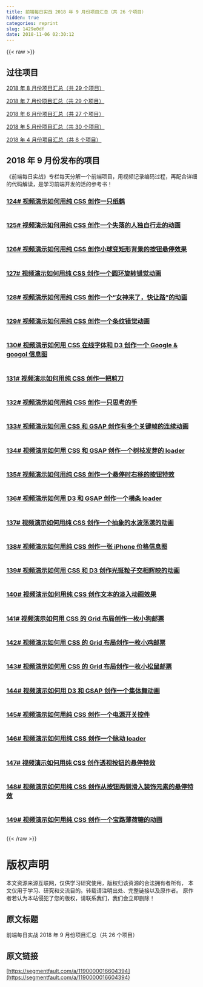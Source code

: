 ```yaml
---
title: 前端每日实战 2018 年 9 月份项目汇总（共 26 个项目）
hidden: true
categories: reprint
slug: 1429e0df
date: 2018-11-06 02:30:12
---
```


{{< raw >}}
<h2 id="articleHeader0">&#x8FC7;&#x5F80;&#x9879;&#x76EE;</h2><p><a href="https://segmentfault.com/a/1190000016237865">2018 &#x5E74; 8 &#x6708;&#x4EFD;&#x9879;&#x76EE;&#x6C47;&#x603B;&#xFF08;&#x5171; 29 &#x4E2A;&#x9879;&#x76EE;&#xFF09;</a></p><p><a href="https://segmentfault.com/a/1190000015958405" target="_blank">2018 &#x5E74; 7 &#x6708;&#x4EFD;&#x9879;&#x76EE;&#x6C47;&#x603B;&#xFF08;&#x5171; 29 &#x4E2A;&#x9879;&#x76EE;&#xFF09;</a></p><p><a href="https://segmentfault.com/a/1190000015439611">2018 &#x5E74; 6 &#x6708;&#x4EFD;&#x9879;&#x76EE;&#x6C47;&#x603B;&#xFF08;&#x5171; 27 &#x4E2A;&#x9879;&#x76EE;&#xFF09;</a></p><p><a href="https://segmentfault.com/a/1190000015440135" target="_blank">2018 &#x5E74; 5 &#x6708;&#x4EFD;&#x9879;&#x76EE;&#x6C47;&#x603B;&#xFF08;&#x5171; 30 &#x4E2A;&#x9879;&#x76EE;&#xFF09;</a></p><p><a href="https://segmentfault.com/a/1190000014675969">2018 &#x5E74; 4 &#x6708;&#x4EFD;&#x9879;&#x76EE;&#x6C47;&#x603B;&#xFF08;&#x5171; 8 &#x4E2A;&#x9879;&#x76EE;&#xFF09;</a></p><h2 id="articleHeader1">2018 &#x5E74; 9 &#x6708;&#x4EFD;&#x53D1;&#x5E03;&#x7684;&#x9879;&#x76EE;</h2><p>&#x300A;&#x524D;&#x7AEF;&#x6BCF;&#x65E5;&#x5B9E;&#x6218;&#x300B;&#x4E13;&#x680F;&#x6BCF;&#x5929;&#x5206;&#x89E3;&#x4E00;&#x4E2A;&#x524D;&#x7AEF;&#x9879;&#x76EE;&#xFF0C;&#x7528;&#x89C6;&#x9891;&#x8BB0;&#x5F55;&#x7F16;&#x7801;&#x8FC7;&#x7A0B;&#xFF0C;&#x518D;&#x914D;&#x5408;&#x8BE6;&#x7EC6;&#x7684;&#x4EE3;&#x7801;&#x89E3;&#x8BFB;&#xFF0C;&#x662F;&#x5B66;&#x4E60;&#x524D;&#x7AEF;&#x5F00;&#x53D1;&#x7684;&#x6D3B;&#x7684;&#x53C2;&#x8003;&#x4E66;&#xFF01;</p><h3 id="articleHeader2"><a href="https://segmentfault.com/a/1190000016231897" target="_blank">124# &#x89C6;&#x9891;&#x6F14;&#x793A;&#x5982;&#x4F55;&#x7528;&#x7EAF; CSS &#x521B;&#x4F5C;&#x4E00;&#x53EA;&#x7EB8;&#x9E64;</a></h3><p><span class="img-wrap"><img data-src="https://segmentfault.com/img/bVbggOW?w=400&amp;h=295" src="https://static.alili.techhttps://segmentfault.com/img/bVbggOW?w=400&amp;h=295" alt="" title="" style="cursor:pointer;display:inline"></span></p><h3 id="articleHeader3"><a href="https://segmentfault.com/a/1190000016243834">125# &#x89C6;&#x9891;&#x6F14;&#x793A;&#x5982;&#x4F55;&#x7528;&#x7EAF; CSS &#x521B;&#x4F5C;&#x4E00;&#x4E2A;&#x5931;&#x843D;&#x7684;&#x4EBA;&#x72EC;&#x81EA;&#x884C;&#x8D70;&#x7684;&#x52A8;&#x753B;</a></h3><p><span class="img-wrap"><img data-src="https://segmentfault.com/img/bVbgjVt?w=400&amp;h=301" src="https://static.alili.techhttps://segmentfault.com/img/bVbgjVt?w=400&amp;h=301" alt="" title="" style="cursor:pointer;display:inline"></span></p><h3 id="articleHeader4"><a href="https://segmentfault.com/a/1190000016257190" target="_blank">126# &#x89C6;&#x9891;&#x6F14;&#x793A;&#x5982;&#x4F55;&#x7528;&#x7EAF; CSS &#x521B;&#x4F5C;&#x5C0F;&#x7403;&#x53D8;&#x77E9;&#x5F62;&#x80CC;&#x666F;&#x7684;&#x6309;&#x94AE;&#x60AC;&#x505C;&#x6548;&#x679C;</a></h3><p><span class="img-wrap"><img data-src="https://segmentfault.com/img/bVbgnoQ?w=400&amp;h=300" src="https://static.alili.techhttps://segmentfault.com/img/bVbgnoQ?w=400&amp;h=300" alt="" title="" style="cursor:pointer;display:inline"></span></p><h3 id="articleHeader5"><a href="https://segmentfault.com/a/1190000016271648">127# &#x89C6;&#x9891;&#x6F14;&#x793A;&#x5982;&#x4F55;&#x7528;&#x7EAF; CSS &#x521B;&#x4F5C;&#x4E00;&#x4E2A;&#x5706;&#x73AF;&#x65CB;&#x8F6C;&#x9519;&#x89C9;&#x52A8;&#x753B;</a></h3><p><span class="img-wrap"><img data-src="https://segmentfault.com/img/bVbgq95?w=400&amp;h=302" src="https://static.alili.techhttps://segmentfault.com/img/bVbgq95?w=400&amp;h=302" alt="" title="" style="cursor:pointer;display:inline"></span></p><h3 id="articleHeader6"><a href="https://segmentfault.com/a/1190000016287188" target="_blank">128# &#x89C6;&#x9891;&#x6F14;&#x793A;&#x5982;&#x4F55;&#x7528;&#x7EAF; CSS &#x521B;&#x4F5C;&#x4E00;&#x4E2A;&#x201C;&#x5973;&#x795E;&#x6765;&#x4E86;&#xFF0C;&#x5FEB;&#x8BA9;&#x8DEF;&#x201D;&#x7684;&#x52A8;&#x753B;</a></h3><p><span class="img-wrap"><img data-src="https://segmentfault.com/img/bVbgvcJ?w=400&amp;h=301" src="https://static.alili.techhttps://segmentfault.com/img/bVbgvcJ?w=400&amp;h=301" alt="" title="" style="cursor:pointer;display:inline"></span></p><h3 id="articleHeader7"><a href="https://segmentfault.com/a/1190000016303635">129# &#x89C6;&#x9891;&#x6F14;&#x793A;&#x5982;&#x4F55;&#x7528;&#x7EAF; CSS &#x521B;&#x4F5C;&#x4E00;&#x4E2A;&#x6761;&#x7EB9;&#x9519;&#x89C9;&#x52A8;&#x753B;</a></h3><p><span class="img-wrap"><img data-src="https://segmentfault.com/img/bVbgztX?w=400&amp;h=293" src="https://static.alili.techhttps://segmentfault.com/img/bVbgztX?w=400&amp;h=293" alt="" title="" style="cursor:pointer"></span></p><h3 id="articleHeader8"><a href="https://segmentfault.com/a/1190000016321619" target="_blank">130# &#x89C6;&#x9891;&#x6F14;&#x793A;&#x5982;&#x4F55;&#x7528; CSS &#x5728;&#x7EBF;&#x5B57;&#x4F53;&#x548C; D3 &#x521B;&#x4F5C;&#x4E00;&#x4E2A; Google &amp; googol &#x4FE1;&#x606F;&#x56FE;</a></h3><p><span class="img-wrap"><img data-src="https://segmentfault.com/img/bVbgD94?w=400&amp;h=300" src="https://static.alili.techhttps://segmentfault.com/img/bVbgD94?w=400&amp;h=300" alt="" title="" style="cursor:pointer"></span></p><h3 id="articleHeader9"><a href="https://segmentfault.com/a/1190000016331561">131# &#x89C6;&#x9891;&#x6F14;&#x793A;&#x5982;&#x4F55;&#x7528;&#x7EAF; CSS &#x521B;&#x4F5C;&#x4E00;&#x628A;&#x526A;&#x5200;</a></h3><p><span class="img-wrap"><img data-src="https://segmentfault.com/img/bVbgGKo?w=400&amp;h=299" src="https://static.alili.techhttps://segmentfault.com/img/bVbgGKo?w=400&amp;h=299" alt="" title="" style="cursor:pointer"></span></p><h3 id="articleHeader10"><a href="https://segmentfault.com/a/1190000016345813" target="_blank">132# &#x89C6;&#x9891;&#x6F14;&#x793A;&#x5982;&#x4F55;&#x7528;&#x7EAF; CSS &#x521B;&#x4F5C;&#x4E00;&#x53EA;&#x601D;&#x8003;&#x7684;&#x624B;</a></h3><p><span class="img-wrap"><img data-src="https://segmentfault.com/img/bVbgKsi?w=400&amp;h=299" src="https://static.alili.techhttps://segmentfault.com/img/bVbgKsi?w=400&amp;h=299" alt="" title="" style="cursor:pointer"></span></p><h3 id="articleHeader11"><a href="https://segmentfault.com/a/1190000016362691">133# &#x89C6;&#x9891;&#x6F14;&#x793A;&#x5982;&#x4F55;&#x7528; CSS &#x548C; GSAP &#x521B;&#x4F5C;&#x6709;&#x591A;&#x4E2A;&#x5173;&#x952E;&#x5E27;&#x7684;&#x8FDE;&#x7EED;&#x52A8;&#x753B;</a></h3><p><span class="img-wrap"><img data-src="https://segmentfault.com/img/bVbgOQt?w=400&amp;h=302" src="https://static.alili.techhttps://segmentfault.com/img/bVbgOQt?w=400&amp;h=302" alt="" title="" style="cursor:pointer"></span></p><h3 id="articleHeader12"><a href="https://segmentfault.com/a/1190000016377676" target="_blank">134# &#x89C6;&#x9891;&#x6F14;&#x793A;&#x5982;&#x4F55;&#x7528; CSS &#x548C; GSAP &#x521B;&#x4F5C;&#x4E00;&#x4E2A;&#x6811;&#x679D;&#x53D1;&#x82BD;&#x7684; loader</a></h3><p><span class="img-wrap"><img data-src="https://segmentfault.com/img/bVbgSKa?w=400&amp;h=302" src="https://static.alili.techhttps://segmentfault.com/img/bVbgSKa?w=400&amp;h=302" alt="" title="" style="cursor:pointer;display:inline"></span></p><h3 id="articleHeader13"><a href="https://segmentfault.com/a/1190000016390037">135# &#x89C6;&#x9891;&#x6F14;&#x793A;&#x5982;&#x4F55;&#x7528;&#x7EAF; CSS &#x521B;&#x4F5C;&#x4E00;&#x4E2A;&#x60AC;&#x505C;&#x65F6;&#x53F3;&#x79FB;&#x7684;&#x6309;&#x94AE;&#x7279;&#x6548;</a></h3><p><span class="img-wrap"><img data-src="https://segmentfault.com/img/bVbgVXz?w=400&amp;h=302" src="https://static.alili.techhttps://segmentfault.com/img/bVbgVXz?w=400&amp;h=302" alt="" title="" style="cursor:pointer"></span></p><h3 id="articleHeader14"><a href="https://segmentfault.com/a/1190000016406581" target="_blank">136# &#x89C6;&#x9891;&#x6F14;&#x793A;&#x5982;&#x4F55;&#x7528; D3 &#x548C; GSAP &#x521B;&#x4F5C;&#x4E00;&#x4E2A;&#x6A2A;&#x6761; loader</a></h3><p><span class="img-wrap"><img data-src="https://segmentfault.com/img/bVbg0gq?w=400&amp;h=305" src="https://static.alili.techhttps://segmentfault.com/img/bVbg0gq?w=400&amp;h=305" alt="" title="" style="cursor:pointer;display:inline"></span></p><h3 id="articleHeader15"><a href="https://segmentfault.com/a/1190000016419507">137# &#x89C6;&#x9891;&#x6F14;&#x793A;&#x5982;&#x4F55;&#x7528;&#x7EAF; CSS &#x521B;&#x4F5C;&#x4E00;&#x4E2A;&#x62BD;&#x8C61;&#x7684;&#x6C34;&#x6CE2;&#x8361;&#x6F3E;&#x7684;&#x52A8;&#x753B;</a></h3><p><span class="img-wrap"><img data-src="https://segmentfault.com/img/bVbg3CU?w=400&amp;h=301" src="https://static.alili.techhttps://segmentfault.com/img/bVbg3CU?w=400&amp;h=301" alt="" title="" style="cursor:pointer;display:inline"></span></p><h3 id="articleHeader16"><a href="https://segmentfault.com/a/1190000016456282" target="_blank">138# &#x89C6;&#x9891;&#x6F14;&#x793A;&#x5982;&#x4F55;&#x7528;&#x7EAF; CSS &#x521B;&#x4F5C;&#x4E00;&#x5F20; iPhone &#x4EF7;&#x683C;&#x4FE1;&#x606F;&#x56FE;</a></h3><p><span class="img-wrap"><img data-src="https://segmentfault.com/img/bVbhdbh?w=400&amp;h=300" src="https://static.alili.techhttps://segmentfault.com/img/bVbhdbh?w=400&amp;h=300" alt="" title="" style="cursor:pointer;display:inline"></span></p><h3 id="articleHeader17"><a href="https://segmentfault.com/a/1190000016462519">139# &#x89C6;&#x9891;&#x6F14;&#x793A;&#x5982;&#x4F55;&#x7528; CSS &#x548C; D3 &#x521B;&#x4F5C;&#x5149;&#x6591;&#x7C92;&#x5B50;&#x4EA4;&#x76F8;&#x8F89;&#x6620;&#x7684;&#x52A8;&#x753B;</a></h3><p><span class="img-wrap"><img data-src="https://segmentfault.com/img/bVbheOE?w=400&amp;h=305" src="https://static.alili.techhttps://segmentfault.com/img/bVbheOE?w=400&amp;h=305" alt="" title="" style="cursor:pointer"></span></p><h3 id="articleHeader18"><a href="https://segmentfault.com/a/1190000016478152" target="_blank">140# &#x89C6;&#x9891;&#x6F14;&#x793A;&#x5982;&#x4F55;&#x7528;&#x7EAF; CSS &#x521B;&#x4F5C;&#x6587;&#x672C;&#x7684;&#x6DE1;&#x5165;&#x52A8;&#x753B;&#x6548;&#x679C;</a></h3><p><span class="img-wrap"><img data-src="https://segmentfault.com/img/bVbhiSN?w=400&amp;h=301" src="https://static.alili.techhttps://segmentfault.com/img/bVbhiSN?w=400&amp;h=301" alt="" title="" style="cursor:pointer"></span></p><h3 id="articleHeader19"><a href="https://segmentfault.com/a/1190000016506733">141# &#x89C6;&#x9891;&#x6F14;&#x793A;&#x5982;&#x4F55;&#x7528; CSS &#x7684; Grid &#x5E03;&#x5C40;&#x521B;&#x4F5C;&#x4E00;&#x679A;&#x5C0F;&#x72D7;&#x90AE;&#x7968;</a></h3><p><span class="img-wrap"><img data-src="https://segmentfault.com/img/bVbhqjK?w=400&amp;h=300" src="https://static.alili.techhttps://segmentfault.com/img/bVbhqjK?w=400&amp;h=300" alt="" title="" style="cursor:pointer"></span></p><h3 id="articleHeader20"><a href="https://segmentfault.com/a/1190000016508267" target="_blank">142# &#x89C6;&#x9891;&#x6F14;&#x793A;&#x5982;&#x4F55;&#x7528; CSS &#x7684; Grid &#x5E03;&#x5C40;&#x521B;&#x4F5C;&#x4E00;&#x679A;&#x5C0F;&#x9E21;&#x90AE;&#x7968;</a></h3><p><span class="img-wrap"><img data-src="https://segmentfault.com/img/bVbhqIw?w=400&amp;h=300" src="https://static.alili.techhttps://segmentfault.com/img/bVbhqIw?w=400&amp;h=300" alt="" title="" style="cursor:pointer;display:inline"></span></p><h3 id="articleHeader21"><a href="https://segmentfault.com/a/1190000016510482">143# &#x89C6;&#x9891;&#x6F14;&#x793A;&#x5982;&#x4F55;&#x7528; CSS &#x7684; Grid &#x5E03;&#x5C40;&#x521B;&#x4F5C;&#x4E00;&#x679A;&#x5C0F;&#x677E;&#x9F20;&#x90AE;&#x7968;</a></h3><p><span class="img-wrap"><img data-src="https://segmentfault.com/img/bVbhrie?w=400&amp;h=300" src="https://static.alili.techhttps://segmentfault.com/img/bVbhrie?w=400&amp;h=300" alt="" title="" style="cursor:pointer;display:inline"></span></p><h3 id="articleHeader22"><a href="https://segmentfault.com/a/1190000016521212" target="_blank">144# &#x89C6;&#x9891;&#x6F14;&#x793A;&#x5982;&#x4F55;&#x7528; D3 &#x548C; GSAP &#x521B;&#x4F5C;&#x4E00;&#x4E2A;&#x96C6;&#x4F53;&#x821E;&#x52A8;&#x753B;</a></h3><p><span class="img-wrap"><img data-src="https://segmentfault.com/img/bVbht5j?w=400&amp;h=301" src="https://static.alili.techhttps://segmentfault.com/img/bVbht5j?w=400&amp;h=301" alt="" title="" style="cursor:pointer"></span></p><h3 id="articleHeader23"><a href="https://segmentfault.com/a/1190000016530200">145# &#x89C6;&#x9891;&#x6F14;&#x793A;&#x5982;&#x4F55;&#x7528;&#x7EAF; CSS &#x521B;&#x4F5C;&#x4E00;&#x4E2A;&#x7535;&#x6E90;&#x5F00;&#x5173;&#x63A7;&#x4EF6;</a></h3><p><span class="img-wrap"><img data-src="https://segmentfault.com/img/bVbhwqh?w=400&amp;h=301" src="https://static.alili.techhttps://segmentfault.com/img/bVbhwqh?w=400&amp;h=301" alt="" title="" style="cursor:pointer"></span></p><h3 id="articleHeader24"><a href="https://segmentfault.com/a/1190000016543472" target="_blank">146# &#x89C6;&#x9891;&#x6F14;&#x793A;&#x5982;&#x4F55;&#x7528;&#x7EAF; CSS &#x521B;&#x4F5C;&#x4E00;&#x4E2A;&#x8109;&#x52A8; loader</a></h3><p><span class="img-wrap"><img data-src="https://segmentfault.com/img/bVbhzSl?w=400&amp;h=300" src="https://static.alili.techhttps://segmentfault.com/img/bVbhzSl?w=400&amp;h=300" alt="" title="" style="cursor:pointer"></span></p><h3 id="articleHeader25"><a href="https://segmentfault.com/a/1190000016556930">147# &#x89C6;&#x9891;&#x6F14;&#x793A;&#x5982;&#x4F55;&#x7528;&#x7EAF; CSS &#x521B;&#x4F5C;&#x900F;&#x89C6;&#x6309;&#x94AE;&#x7684;&#x60AC;&#x505C;&#x7279;&#x6548;</a></h3><p><span class="img-wrap"><img data-src="https://segmentfault.com/img/bVbhDnp?w=400&amp;h=302" src="https://static.alili.techhttps://segmentfault.com/img/bVbhDnp?w=400&amp;h=302" alt="" title="" style="cursor:pointer"></span></p><h3 id="articleHeader26"><a href="https://segmentfault.com/a/1190000016561226" target="_blank">148# &#x89C6;&#x9891;&#x6F14;&#x793A;&#x5982;&#x4F55;&#x7528;&#x7EAF; CSS &#x521B;&#x4F5C;&#x4ECE;&#x6309;&#x94AE;&#x4E24;&#x4FA7;&#x6ED1;&#x5165;&#x88C5;&#x9970;&#x5143;&#x7D20;&#x7684;&#x60AC;&#x505C;&#x7279;&#x6548;</a></h3><p><span class="img-wrap"><img data-src="https://segmentfault.com/img/bVbhEuH?w=400&amp;h=300" src="https://static.alili.techhttps://segmentfault.com/img/bVbhEuH?w=400&amp;h=300" alt="" title="" style="cursor:pointer"></span></p><h3 id="articleHeader27"><a href="https://segmentfault.com/a/1190000016577586">149# &#x89C6;&#x9891;&#x6F14;&#x793A;&#x5982;&#x4F55;&#x7528;&#x7EAF; CSS &#x521B;&#x4F5C;&#x4E00;&#x4E2A;&#x5B9D;&#x8DEF;&#x8584;&#x8377;&#x7CD6;&#x7684;&#x52A8;&#x753B;</a></h3><p><span class="img-wrap"><img data-src="https://segmentfault.com/img/bVbhIKv?w=400&amp;h=300" src="https://static.alili.techhttps://segmentfault.com/img/bVbhIKv?w=400&amp;h=300" alt="" title="" style="cursor:pointer;display:inline"></span></p>
{{< /raw >}}

# 版权声明
本文资源来源互联网，仅供学习研究使用，版权归该资源的合法拥有者所有，
本文仅用于学习、研究和交流目的。转载请注明出处、完整链接以及原作者。
原作者若认为本站侵犯了您的版权，请联系我们，我们会立即删除！

## 原文标题
前端每日实战 2018 年 9 月份项目汇总（共 26 个项目）

## 原文链接
[https://segmentfault.com/a/1190000016604394](https://segmentfault.com/a/1190000016604394)

